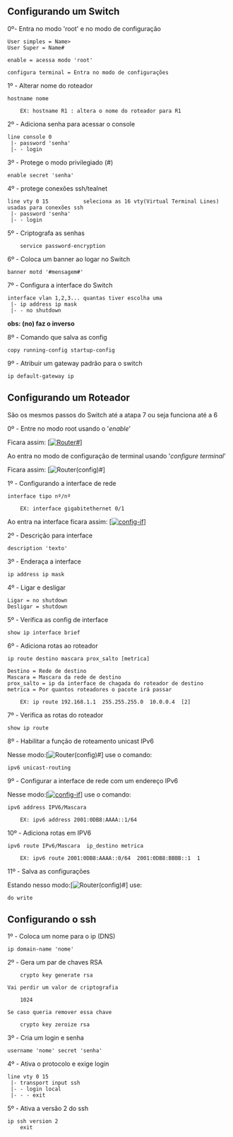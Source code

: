 
## **Configurando um Switch**

0º- Entra no modo 'root' e no modo de configuração 

    User simples = Name>
    User Super = Name#

    enable = acessa modo 'root'

    configura terminal = Entra no modo de configurações

1º - Alterar nome do roteador 
   
    hostname nome

        EX: hostname R1 : altera o nome do roteador para R1

2º - Adiciona senha para acessar o console

    line console 0
     |- password 'senha'
     |- - login

3º - Protege o modo privilegiado (#)

    enable secret 'senha'

4º - protege conexões ssh/tealnet

    line vty 0 15           seleciona as 16 vty(Virtual Terminal Lines) usadas para conexões ssh
     |- password 'senha'
     |- - login

5º - Criptografa as senhas

        service password-encryption

6º - Coloca um banner ao logar no Switch

    banner motd '#mensagem#'

7º - Configura a interface do Switch

    interface vlan 1,2,3... quantas tiver escolha uma
     |- ip address ip mask
     |- - no shutdown

**obs: (no) faz o inverso**

8º - Comando que salva as config

    copy running-config startup-config

9º - Atribuir um gateway padrão para o switch

    ip default-gateway ip
    

## **Configurando um Roteador**

São os mesmos passos do Switch até a atapa 7 ou seja funciona até a 6

0º - Entre no modo root usando o '*enable*'

Ficara assim:
[[![Router#](https://i.im.ge/2023/11/13/AQKrmM.Router.png)](https://im.ge/i/AQKrmM)]

Ao entra no modo de configuração de terminal usando '*configure terminal*' 

Ficara assim:
[![Router(config)#](https://i.im.ge/2023/11/13/AQKOoD.Routerconfig.png)]


1º - Configurando a interface de rede

    interface tipo nº/nº

        EX: interface gigabitethernet 0/1 
        
Ao entra na interface ficara assim:
[[![config-if](https://i.im.ge/2023/11/13/AQKuWY.config-if.png)](https://im.ge/i/AQKuWY)]

2º - Descrição para interface

    description 'texto'

3º - Enderaça a interface  
    
    ip address ip mask

4º - Ligar e desligar

    Ligar = no shutdown
    Desligar = shutdown

5º - Verifica as config de interface

    show ip interface brief
   
6º - Adiciona rotas ao roteador

    ip route destino mascara prox_salto [metrica]

    Destino = Rede de destino
    Mascara = Mascara da rede de destino
    prox_salto = ip da interface de chagada do roteador de destino
    metrica = Por quantos roteadores o pacote irá passar

        EX: ip route 192.168.1.1  255.255.255.0  10.0.0.4  [2]

7º - Verifica as rotas do roteador 

    show ip route

8º - Habilitar a função de roteamento unicast IPv6

Nesse modo:[![Router(config)#](https://i.im.ge/2023/11/13/AQKOoD.Routerconfig.png)] use o comando:

    ipv6 unicast-routing

9º - Configurar a interface de rede com um endereço IPv6

Nesse modo:[[![config-if](https://i.im.ge/2023/11/13/AQKuWY.config-if.png)](https://im.ge/i/AQKuWY)] use o comando:

    ipv6 address IPV6/Mascara

        EX: ipv6 address 2001:0DB8:AAAA::1/64

10º - Adiciona rotas em IPV6

    ipv6 route IPv6/Mascara  ip_destino metrica

        EX: ipv6 route 2001:0DB8:AAAA::0/64  2001:0DB8:BBBB::1  1     

11º - Salva as configurações

Estando nesso modo:[![Router(config)#](https://i.im.ge/2023/11/13/AQKOoD.Routerconfig.png)] use:

    do write

## **Configurando o ssh**

1º - Coloca um nome para o ip (DNS)

    ip domain-name 'nome'

2º - Gera um par de chaves RSA

        crypto key generate rsa 

    Vai perdir um valor de criptografia

        1024

    Se caso queria remover essa chave 

        crypto key zeroize rsa

3º - Cria um login e senha

    username 'nome' secret 'senha'

4º - Ativa o protocolo e exige login

    line vty 0 15
     |- transport input ssh 
     |- - login local
     |- - - exit

5º - Ativa a versão 2 do ssh 

    ip ssh version 2
        exit